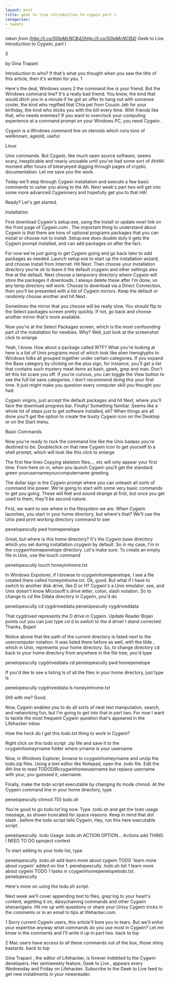 ```yaml
---
layout: post
title: geek to live introduction to cygwin part i
categories:
- tweets
---
```

*taken from [http://t.co/50IaMcNCB4](http://t.co/50IaMcNCB4)*
Geek to Live  Introduction to Cygwin, part I

S

by Gina Trapani

Introduction to who? If that's what you thought when you saw the title of this article, then it's written for you.  1 

Here's the deal, Windows users  2  the command line is your friend. But the Windows command line? It's a really bad friend. You know, the kind that would ditch you in a minute if he got an offer to hang out with someone cooler, the kind who regifted that Chia pet from Cousin Jeb for your birthday, the kind who sticks you with the bill every time. With friends like that, who needs enemies? If you want to overclock your computing experience at a command prompt on your Windows PC, you need Cygwin .

Cygwin is a Windows command line on steroids which runs tons of wellknown, ageold, useful

Linux

Unix commands. But Cygwin, like much open source software, seems scary, inexplicable and nearly unusable until you've had some sort of AhHA! moment after hours of blearyeyed digging through pages of cryptic documentation. Let me save you the work.

Today we'll step through Cygwin installation and execute a few basic commands to usher you along to the Ah. Next week's part two will get into some more advanced Cygwinnery and hopefully get you to that HA!

Ready? Let's get started.

Installation

First download Cygwin's setup.exe, using the Install or update now! link on the front page of Cygwin.com . The important thing to understand about Cygwin is that there are tons of optional programs packages that you can install  or choose not to install. Setup.exe does double duty it gets the Cygwin prompt installed, and can add packages on after the fact.

For now we're just going to get Cygwin going and go back later to add packages as needed. Launch setup.exe to start up the installation wizard, and choose Install from Internet. Hit Next. Then choose your installation directory you're ok to leave it the default ccygwin and other settings also fine at the default. Next choose a temporary directory where Cygwin will store the packages it downloads. I always delete these after I'm done, so any temp directory will work. Choose to download via a Direct Connection, then you'll be presented with a list of Cygwin mirrors. Keep the default or randomly choose another and hit Next.

Sometimes the mirror that you choose will be really slow. You should flip to the Select packages screen pretty quickly. If not, go back and choose another mirror that's more available.

Now you're at the Select Packages screen, which is the most confounding part of the installation for newbies. Why? Well, just look at the screenshot click to enlarge

Yeah, I know. How about a package called WTF? What you're looking at here is a list of Unix programs most of which look like alien hieroglyphs to Windows folks all grouped together under certain categories. If you expand the Base category by clicking on the plus sign, for instance, you'll get a list that contains such mystery meat items as bash, gawk, grep and man. Don't let this list scare you off. If you're curious, you can toggle the View button to see the full list sans categories. I don't recommend doing this your first time. It just might make you question every computer skill you thought you had.

Cygwin virgins, just accept the default packages and hit Next, where you'll face the download progress bar. Finally! Something familiar. Seems like a whole lot of steps just to get software installed, eh? When things are all done you'll get the option to create the trusty Cygwin icon on the Desktop or on the Start menu.

Basic Commands

Now you're ready to rock the command line like the Unix badass you're destined to be. Doubleclick on that new Cygwin icon to get yourself to a shell prompt, which will look like this click to enlarge

The first few lines Copying skeleton files..., etc will only appear your first time. From here on in, when you launch Cygwin you'll get the standard green yourusernameyourcomputername  greeting.

The dollar sign is the Cygwin prompt where you can unleash all sorts of command line power. We're going to start with some very basic commands to get you going. These will feel and sound strange at first, but once you get used to them, they'll be second nature.

First, we want to see where in the filesystem we are. When Cygwin launches, you start in your home directory, but where's that? We'll use the Unix pwd print working directory command to see

penelopescully   pwd homepenelope

Great, but where is this home directory? It's the Cygwin base directory which you set during installation  ccygwin by default. So in my case, I'm in the ccygwinhomepenelope directory. Let's make sure. To create an empty file in Unix, use the touch command

penelopescully   touch honeyimhome.txt

In Windows Expolorer, if I browse to ccygwinhomepenelope, I see a file created there called honeyimhome.txt. Ok, good. But what if I have to switch to another disk drive, like D or H? Cygwin's a Unix emulator, see, and Unix doesn't know Microsoft's drive letter, colon, slash notation. So to change to cd the Ddata directory in Cygwin, you'd do

penelopescully   cd cygdriveddata  penelopescully cygdriveddata 

That cygdrived represents the D drive in Cygwin. Update Reader Bojan points out you can just type cd d to switch to the d drive! I stand corrected. Thanks, Bojan!

Notice above that the path of the current directory is listed next to the usercomputer notation. It was listed there before as well, with the tilde , which in Unix, represents your home directory. So, to change directory cd back to your home directory from anywhere in the file tree, you'd type

penelopescully cygdriveddata  cd   penelopescully   pwd homepenelope

If you'd like to see a listing ls of all the files in your home directory, just type ls

penelopescully cygdriveddata  ls honeyimhome.txt

Still with me? Good.

Now, Cygwin enables you to do all sorts of neat text manipulation, search, and networking fun, but I'm going to get into that in part two. For now I want to tackle the most frequent Cygwin question that's appeared in the Lifehacker inbox

How the heck do I get this todo.txt thing to work in Cygwin?

Right click on this todo script .zip file and save it to the ccygwinhomeyrname folder where yrname is your username.

Now, in Windows Explorer, browse to ccygwinhomeyrname and unzip the todo.zip files. Using a text editor like Notepad, open the .todo file. Edit the 4th line to read TODODIRccygwinhomeusername but replace username with your, you guessed it, username.

Finally, make the todo script executable by changing its mode chmod. At the Cygwin command line in your home directory, type

penelopescully   chmod 755 todo.sh

You're good to go todo.txt'ing now. Type .todo.sh and get the todo usage message, as shown truncated for space reasons. Keep in mind that dot slash . before the todo script tells Cygwin, Hey, run this here executable script.

penelopescully   .todo   Usage .todo.sh ACTION OPTION...    Actions     add THING I NEED TO DO pproject context

To start adding to your todo list, type

penelopescully   .todo.sh add learn more about cygwin TODO 'learn more about cygwin' added on line 1.  penelopescully   .todo.sh list 1 learn more about cygwin  TODO 1 tasks in ccygwinhomepenelopetodo.txt.  penelopescully  

Here's more on using the todo.sh script.

Next week we'll cover appending text to files, grep'ing to your heart's content, wgetting it on, daisychaining commands and other Cygwin shenanigans. Hit me up with questions  or share your Unixy Cygwin tricks  in the comments or in an email to tips at lifehacker.com.

1 Sorry current Cygwin users, this article'll bore you to tears. But we'll enlist your expertise anyway what commands do you use most in Cygwin? Let me know in the comments and I'll write it up in part two.  back to top 

2 Mac users have access to all these commands out of the box, those shiny bastards.  back to top 

Gina Trapani , the editor of Lifehacker, is forever indebted to the Cygwin developers. Her semiweekly feature, Geek to Live , appears every Wednesday and Friday on Lifehacker. Subscribe to the Geek to Live feed to get new installments in your newsreader.

